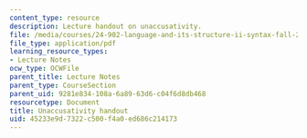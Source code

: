 ```yaml
---
content_type: resource
description: Lecture handout on unaccusativity.
file: /media/courses/24-902-language-and-its-structure-ii-syntax-fall-2003/45233e9d7322c500f4a0ed686c214173_10_27_handout.pdf
file_type: application/pdf
learning_resource_types:
- Lecture Notes
ocw_type: OCWFile
parent_title: Lecture Notes
parent_type: CourseSection
parent_uid: 9281e834-108a-6a89-63d6-c04f6d8db468
resourcetype: Document
title: Unaccusativity handout
uid: 45233e9d-7322-c500-f4a0-ed686c214173
---
```

